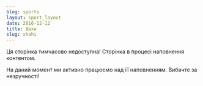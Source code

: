 ```yaml
---
blog: sports
layout: sport_layout
date: 2016-12-12
title: Шахи
slug: shahi
---
```


<p class="lead">Ця сторінка тимчасово недоступна! Сторінка в процесі наповнення контентом.</p>

На даний момент ми активно працюємо над її наповненням. Вибачте за незручності!
